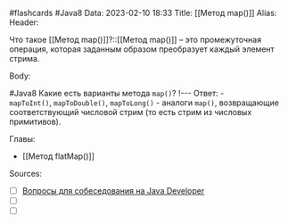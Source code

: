 #flashcards #Java8 
Data: 2023-02-10 18:33
Title: [[Метод map()]]
Alias:
Header:

Что такое [[Метод map()]]?::[[Метод map()]] – это промежуточная операция, которая заданным образом преобразует каждый элемент стрима.
<!--SR:!2023-11-03,10,350-->



Body:



#Java8 
Какие есть варианты метода `map()`?
!---
Ответ:
	- `mapToInt()`, `mapToDouble()`, `mapToLong()` - аналоги `map()`, возвращающие соответствующий числовой стрим (то есть стрим из числовых примитивов).
<!--SR:!2023-11-03,10,430-->




Главы:
- [[Метод flatMap()]]


Sources:
- [ ] [Вопросы для собеседования на Java Developer](https://github.com/enhorse/java-interview/blob/master/README.md#%D0%9E%D0%9E%D0%9F)
- [ ] []()
- [ ] []()
